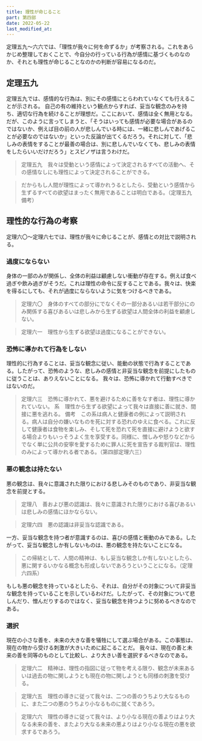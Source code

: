 ```yaml
---
title: 理性が命じること
part: 第四部
date: 2022-05-22
last_modified_at: 
---
```


定理五九～六六では、「理性が我々に何を命ずるか」が考察される。これをあらかじめ整理しておくことで、今自分の行っている行為が感情に基づくものなのか、それとも理性が命じることなのかの判断が容易になるのだ。

## 定理五九

定理五九では、感情的な行為は、別にその感情にとらわれていなくても行えることが示される。
自己の有の維持という観点からすれば、妥当な観念のみを持ち、適切な行為を続けることが理想だ。ここにおいて、感情は全く無用となる。
だが、このように言ってしまうと、「そうはいっても感情が必要な場合があるのではないか、例えば目の前の人が悲しんでいる時には、一緒に悲しんであげることが必要なのではないか」といった反論が出てくるだろう。それに対して、「悲しみの表情をすることが最善の場合は、別に悲しんでいなくても、悲しみの表情をしたらいいだけだろう」とスピノザは言うわけだ。

>定理五九　我々は受動という感情によって決定されるすべての活動へ、その感情なしにも理性によって決定されることができる。

>だからもし人間が理性によって導かれうるとしたら、受動という感情から生ずるすべての欲望はまったく無用であることは明白である。（定理五九備考）

## 理性的な行為の考察

定理六〇～定理六七では、理性が我々に命じることが、感情との対比で説明される。

### 過度にならない

身体の一部のみが関係し、全体の利益は顧慮しない衝動が存在する。例えば食べ過ぎや飲み過ぎがそうだ。これは理性の命令に反することである。我々は、快楽を得るにしても、それが過度にならないように気をつけるべきである。

>定理六〇　身体のすべての部分にでなくその一部分あるいは若干部分にのみ関係する喜びあるいは悲しみから生ずる欲望は人間全体の利益を顧慮しない。

>定理六一　理性から生ずる欲望は過度になることができない。

### 恐怖に導かれて行為をしない

理性的に行為することは、妥当な観念に従い、能動の状態で行為することである。したがって、恐怖のような、悲しみの感情と非妥当な観念を前提にしたものに従うことは、ありえないことになる。
我々は、恐怖に導かれて行動すべきではないのだ。

>定理六三　恐怖に導かれて、悪を避けるために善をなす者は、理性に導かれていない。
系　理性から生ずる欲望によって我々は直接に善に就き、間接に悪を逃れる。
>備考　この系は病人と健康者の例によって説明される。病人は自分の嫌いなものを死に対する恐れのゆえに食べる。これに反して健康者は食物を楽しみ、そして死を恐れて死を直接に避けようと欲する場合よりもいっそうよく生を享受する。同様に、憎しみや怒りなどからでなく単に公共の安寧を愛するために罪人に死を宣告する裁判官は、理性のみによって導かれる者である。（第四部定理六三）

### 悪の観念は持たない

悪の観念は、我々に意識された限りにおける悲しみそのものであり、非妥当な観念を前提とする。

>定理八　善および悪の認識は、我々に意識された限りにおける喜びあるいは悲しみの感情にほかならない。

>定理六四　悪の認識は非妥当な認識である。

一方、妥当な観念を持つ者が意識するのは、喜びの感情と衝動のみである。したがって、妥当な観念しか有しないものは、悪の観念を持たないことになる。

>この帰結として、人間の精神は、もし妥当な観念しか有しないとしたら、悪に関するいかなる概念も形成しないであろうということになる。（定理六四系）

もしも悪の観念を持っているとしたら、それは、自分がその対象について非妥当な観念を持っていることを示しているわけだ。したがって、その対象について悲しんだり、憎んだりするのではなく、妥当な観念を持つように努めるべきなのである。

### 選択

現在の小さな善を、未来の大きな善を犠牲にして選ぶ場合がある。この事態は、現在の物から受ける刺激が大きいために起こることだ。
我々は、現在の善と未来の善を同等のものとして比較し、より大きい善を選択するべきなのである。

>定理六二　精神は、理性の指図に従って物を考える限り、観念が未来あるいは過去の物に関しようとも現在の物に関しようとも同様の刺激を受ける。

>定理六五　理性の導きに従って我々は、二つの善のうちより大なるものに、また二つの悪のうちより小なるものに就くであろう。

>定理六六　理性の導きに従って我々は、より小なる現在の善よりはより大なる未来の善を、またより大なる未来の悪よりはより小なる現在の悪を欲求するであろう。
